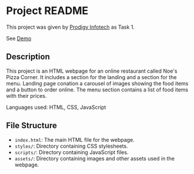 # Project README

This project was given by [Prodigy Infotech](https://prodigyinfotech.dev/) as Task 1.

See [Demo](https://noel-susan.github.io/PRODIGY_WD_01/)

## Description

This project is an HTML webpage for an online restaurant called Noe's Pizza Corner. It includes a section for the landing and a section for the menu.
Landing page conation a carousel of images showing the food items and a button to order online. The menu section contains a list of food items with their prices.

Languages used: HTML, CSS, JavaScript

## File Structure

- `index.html`: The main HTML file for the webpage.
- `styles/`: Directory containing CSS stylesheets.
- `scripts/`: Directory containing JavaScript files.
- `assets/`: Directory containing images and other assets used in the webpage.
